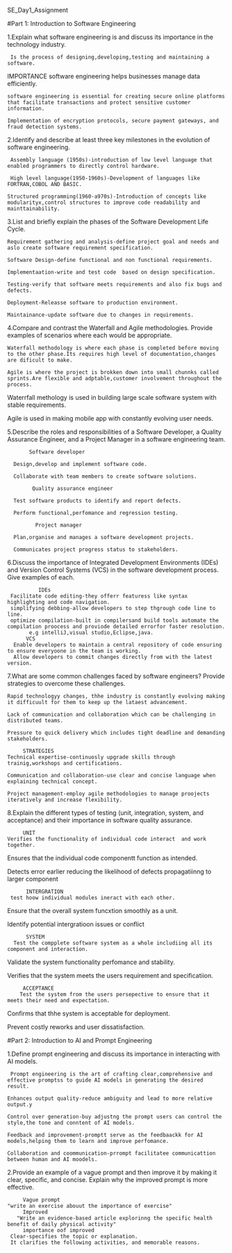 SE_Day1_Assignment

#Part 1: Introduction to Software Engineering

1.Explain what software engineering is and discuss its importance in the technology industry.

     Is the process of designing,developing,testing and maintaining a software.
     
IMPORTANCE 
    software engineering helps businesses manage data efficiently.
    
    software engineering is essential for creating secure online platforms that facilitate transactions and protect sensitive customer information.
    
    Implementation of encryption protocols, secure payment gateways, and fraud detection systems.
    
2.Identify and describe at least three key milestones in the evolution of software engineering.

     Assembly language (1950s)-introduction of low level language that enabled programmers to directly control hardware.

     High level language(1950-1960s)-Development of languages like FORTRAN,COBOL AND BASIC.
     
    Structured programming(1960-a970s)-Introduction of concepts like modularityx,control structures to improve code readability and mainttainability.
    
3.List and briefly explain the phases of the Software Development Life Cycle.

    Requirement gathering and analysis-define project goal and needs and aslo create software requirement specification.
    
    Software Design-define functional and non functional requirements.
    
    Implementaation-write and test code  based on design specification.
    
    Testing-verify that software meets requirements and also fix bugs and defects.
    
    Deployment-Releasse software to production environment.
    
    Maintainance-update software due to changes in requirements.
    
4.Compare and contrast the Waterfall and Agile methodologies. Provide examples of scenarios where each would be appropriate.

    Waterfall methodology is where each phase is completed before moving to the other phase.Its requires high level of documentation,changes are dificult to make.
    
    Agile is where the project is brokken down into small chunnks called sprints.Are flexible and adptable,customer involvement throughout the process.
    
  Waterrfall methology is used in building large scale software system with stable requirements.
  
  
  Agile is used in making mobile app with constantly evolving user needs.
  
  
5.Describe the roles and responsibilities of a Software Developer, a Quality Assurance Engineer, and a Project Manager in a software engineering team.

           Software developer
           
      Design,develop and implement software code.
      
      Collaborate with team members to create software solutions.
      
            Quality assurance engineer
            
      Test software products to identify and report defects.
      
      Perform functional,perfomance and regression testing.
      
             Project manager
             
      Plan,organise and manages a software development projects.
      
      Communicates project progress status to stakeholders.
      

6.Discuss the importance of Integrated Development Environments (IDEs) and Version Control Systems (VCS) in the software development process. Give examples of each.

              IDEs
     Facilitate code editing-they offerr featuress like syntax highlighting and code navigation.
     simplifying debbing-allow developers to step thgrough code line to line.
     optimize compilation-built in compilersand build tools automate the compilation proocess and proviode detailed errorfor faster resolution.
           e.g intelliJ,visual studio,Eclipse,java.
          VCS
      Enable developers to maintain a central repository of code ensuring to ensure everyoone in the team is working.
      Allow developers to commit changes directly from with the latest version.
      
7.What are some common challenges faced by software engineers? Provide strategies to overcome these challenges.

    Rapid technologyy changes, thhe industry is constantly evolving making it difficuult for them to keep up the lataest advancement.
    
    Lack of communication and collaboration which can be challenging in distributed teams.
    
    Pressure to quick delivery which includes tight deadline and demanding stakeholders.
    
         STRATEGIES
    Technical expertise-continuosly upgrade skills through trainig,workshops and certifications.
    
    Communication and collaboration-use clear and concise language when explaining technical concept.
    
    Project management-employ agile methodologies to manage proojects iteratively and increase flexibility.
    

8.Explain the different types of testing (unit, integration, system, and acceptance) and their importance in software quality assurance.

         UNIT
    Verifies the functionality of individual code interact  and work together.
    
  Ensures that the individual code componentt function as intended.
  
  Detects error earlier reducing the likelihood of defects propagatiinng to larger component
  
          INTERGRATION
     test hoow individual modules ineract with each other.
     
   Ensure that the overall system funcxtion smoothly as a unit.
   
   Identify potential intergratioon issues or conflict
   
          SYSTEM
      Test the compplete software system as a whole includiing all its component and interaction.
      
   Validate the system functionality perfomance and stability.
   
   Verifies that the system meets the users requirement and specificatiion.
   
         ACCEPTANCE
        Test the system from the users persepective to ensure that it meets their need and expectation.
        
   Confirms that thhe system is acceptable for deployment.
   
   Prevent costly reworks and user dissatisfaction.
   

#Part 2: Introduction to AI and Prompt Engineering

1.Define prompt engineering and discuss its importance in interacting with AI models.

     Prompt engineering is the art of crafting clear,comprehensive and effective promptss to guide AI models in generating the desired result.
     
    Enhances output quality-reduce ambiguity and lead to more relative output.y
    
    Control over generation-buy adjustng the prompt users can control the style,the tone and conntent of AI models.
    
    Feedback and improvement-promptt serve as the feedbaackk for AI models,helping them to learn and improve perfomance.
    
    Collaboration and coommunication-prrompt facilitatee communicattion between human and AI moodels.
    
2.Provide an example of a vague prompt and then improve it by making it clear, specific, and concise. Explain why the improved prompt is more effective.

         Vague prompt
    "write an exercise abouut the importance of exercise"
         Improved
       "Write an evidence-based article explorinng the specific health benefit of daily physical activity"
         importance oof improved
     Clear-specifies the topic or explanation.
     It clarifies the following activities, and memorable reasons.


